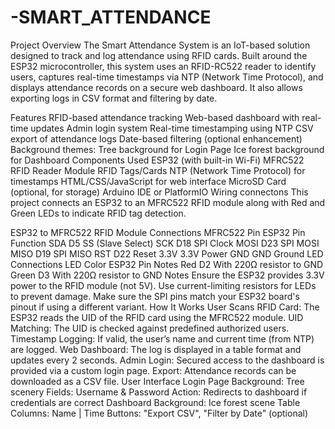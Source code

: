 # -SMART_ATTENDANCE
Project Overview
The Smart Attendance System is an IoT-based solution designed to track and log attendance using RFID cards. Built around the ESP32 microcontroller, this system uses an RFID-RC522 reader to identify users, captures real-time timestamps via NTP (Network Time Protocol), and displays attendance records on a secure web dashboard. It also allows exporting logs in CSV format and filtering by date.

Features
RFID-based attendance tracking
Web-based dashboard with real-time updates
Admin login system
Real-time timestamping using NTP
CSV export of attendance logs
Date-based filtering (optional enhancement)
Background themes:
Tree background for Login Page
Ice forest background for Dashboard
Components Used
ESP32 (with built-in Wi-Fi)
MFRC522 RFID Reader Module
RFID Tags/Cards
NTP (Network Time Protocol) for timestamps
HTML/CSS/JavaScript for web interface
MicroSD Card (optional, for storage)
Arduino IDE or PlatformIO
Wiring connectons
This project connects an ESP32 to an MFRC522 RFID module along with Red and Green LEDs to indicate RFID tag detection.

ESP32 to MFRC522 RFID Module Connections
MFRC522 Pin	ESP32 Pin	Function
SDA	D5	SS (Slave Select)
SCK	D18	SPI Clock
MOSI	D23	SPI MOSI
MISO	D19	SPI MISO
RST	D22	Reset
3.3V	3.3V	Power
GND	GND	Ground
LED Connections
LED Color	ESP32 Pin	Notes
Red	D2	With 220Ω resistor to GND
Green	D3	With 220Ω resistor to GND
Notes
Ensure the ESP32 provides 3.3V power to the RFID module (not 5V).
Use current-limiting resistors for LEDs to prevent damage.
Make sure the SPI pins match your ESP32 board's pinout if using a different variant.
How It Works
User Scans RFID Card: The ESP32 reads the UID of the RFID card using the MFRC522 module.
UID Matching: The UID is checked against predefined authorized users.
Timestamp Logging: If valid, the user’s name and current time (from NTP) are logged.
Web Dashboard: The log is displayed in a table format and updates every 2 seconds.
Admin Login: Secured access to the dashboard is provided via a custom login page.
Export: Attendance records can be downloaded as a CSV file.
User Interface
Login Page
Background: Tree scenery
Fields: Username & Password
Action: Redirects to dashboard if credentials are correct
Dashboard
Background: Ice forest scene
Table Columns: Name | Time
Buttons: "Export CSV", "Filter by Date" (optional)
